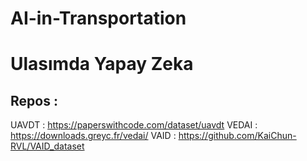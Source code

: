 # AI-in-Transportation
# Ulasımda Yapay Zeka

## Repos : 
UAVDT :   https://paperswithcode.com/dataset/uavdt
VEDAI :   https://downloads.greyc.fr/vedai/
VAID  :   https://github.com/KaiChun-RVL/VAID_dataset
